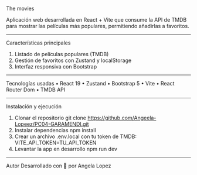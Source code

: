 The movies

Aplicación web desarrollada en React + Vite que consume la API de TMDB para mostrar las películas más populares, permitiendo añadirlas a favoritos.
________________________________________
 Características principales
1. Listado de películas populares (TMDB)
2. Gestión de favoritos con Zustand y localStorage
3. Interfaz responsiva con Bootstrap
________________________________________
 Tecnologías usadas
•	React 19
•	Zustand 
•	Bootstrap 5
•	Vite
•	React Router Dom
•	TMDB API
________________________________________
Instalación y ejecución
1. Clonar el repositorio
git clone https://github.com/Angeela-Lopeez/PC04-GARAMENDI.git
2. Instalar dependencias
npm install
3. Crear un archivo .env.local con tu token de TMDB:
VITE_API_TOKEN=TU_API_TOKEN
4. Levantar la app en desarrollo
npm run dev
________________________________________
Autor
Desarrollado con 💩  por Angela Lopez
